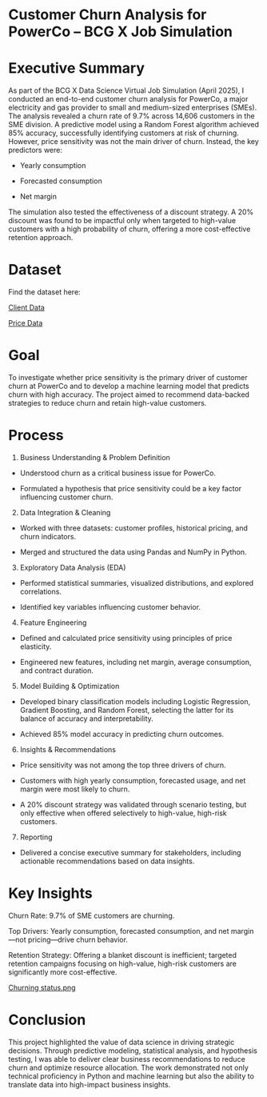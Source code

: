# Customer Churn Analysis for PowerCo – BCG X Job Simulation

# Executive Summary
As part of the BCG X Data Science Virtual Job Simulation (April 2025), I conducted an end-to-end customer churn analysis for PowerCo, a major electricity and gas provider to small and medium-sized enterprises (SMEs). The analysis revealed a churn rate of 9.7% across 14,606 customers in the SME division. A predictive model using a Random Forest algorithm achieved 85% accuracy, successfully identifying customers at risk of churning. However, price sensitivity was not the main driver of churn. Instead, the key predictors were:

- Yearly consumption

- Forecasted consumption

- Net margin

The simulation also tested the effectiveness of a discount strategy. A 20% discount was found to be impactful only when targeted to high-value customers with a high probability of churn, offering a more cost-effective retention approach.

# Dataset
Find the dataset here:

<a href= "https://github.com/divyakadava61/Customer-Churn-Analysis/blob/main/client_data%20(1).csv"> Client Data </a>

<a href = "https://github.com/divyakadava61/Customer-Churn-Analysis/blob/main/price_data%20(1).csv"> Price Data </a>

# Goal
To investigate whether price sensitivity is the primary driver of customer churn at PowerCo and to develop a machine learning model that predicts churn with high accuracy. The project aimed to recommend data-backed strategies to reduce churn and retain high-value customers.

# Process
1. Business Understanding & Problem Definition

- Understood churn as a critical business issue for PowerCo.

- Formulated a hypothesis that price sensitivity could be a key factor influencing customer churn.

2. Data Integration & Cleaning

- Worked with three datasets: customer profiles, historical pricing, and churn indicators.

- Merged and structured the data using Pandas and NumPy in Python.

3. Exploratory Data Analysis (EDA)

- Performed statistical summaries, visualized distributions, and explored correlations.

- Identified key variables influencing customer behavior.

4. Feature Engineering

- Defined and calculated price sensitivity using principles of price elasticity.

- Engineered new features, including net margin, average consumption, and contract duration.

5. Model Building & Optimization

- Developed binary classification models including Logistic Regression, Gradient Boosting, and Random Forest, selecting the latter for its balance of accuracy and interpretability.

- Achieved 85% model accuracy in predicting churn outcomes.

6. Insights & Recommendations

- Price sensitivity was not among the top three drivers of churn.

- Customers with high yearly consumption, forecasted usage, and net margin were most likely to churn.

- A 20% discount strategy was validated through scenario testing, but only effective when offered selectively to high-value, high-risk customers.

7. Reporting

- Delivered a concise executive summary for stakeholders, including actionable recommendations based on data insights.

# Key Insights
Churn Rate: 9.7% of SME customers are churning.

Top Drivers: Yearly consumption, forecasted consumption, and net margin—not pricing—drive churn behavior.

Retention Strategy: Offering a blanket discount is inefficient; targeted retention campaigns focusing on high-value, high-risk customers are significantly more cost-effective.

[Churning status.png](https://github.com/divyakadava61/Customer-Churn-Analysis/blob/main/Churning%20status.png)

# Conclusion
This project highlighted the value of data science in driving strategic decisions. Through predictive modeling, statistical analysis, and hypothesis testing, I was able to deliver clear business recommendations to reduce churn and optimize resource allocation. The work demonstrated not only technical proficiency in Python and machine learning but also the ability to translate data into high-impact business insights.

